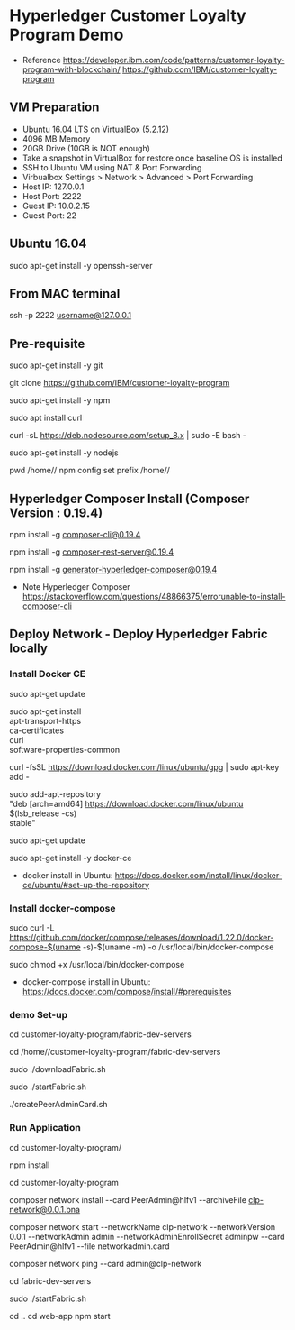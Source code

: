 # Hyperledger Customer Loyalty Program Demo

* Reference
https://developer.ibm.com/code/patterns/customer-loyalty-program-with-blockchain/
https://github.com/IBM/customer-loyalty-program

## VM Preparation
* Ubuntu 16.04 LTS on VirtualBox (5.2.12)
 * 4096 MB Memory
 * 20GB Drive (10GB is NOT enough)
 * Take a snapshot in VirtualBox for restore once baseline OS is installed
 * SSH to Ubuntu VM using NAT & Port Forwarding
  * Virbualbox Settings > Network > Advanced > Port Forwarding
   * Host IP: 127.0.0.1
   * Host Port: 2222
   * Guest IP: 10.0.2.15
   * Guest Port: 22

## Ubuntu 16.04

sudo apt-get install -y openssh-server

## From MAC terminal

ssh -p 2222 username@127.0.0.1

## Pre-requisite

sudo apt-get install -y git

git clone https://github.com/IBM/customer-loyalty-program

sudo apt-get install -y npm

sudo apt install curl

curl -sL https://deb.nodesource.com/setup_8.x | sudo -E bash -

sudo apt-get install -y nodejs

pwd
/home/<username>/
npm config set prefix /home/<username>/

## Hyperledger Composer Install (Composer Version : 0.19.4)

npm install -g composer-cli@0.19.4

npm install -g composer-rest-server@0.19.4

npm install -g generator-hyperledger-composer@0.19.4

* Note
Hyperledger Composer
https://stackoverflow.com/questions/48866375/errorunable-to-install-composer-cli

## Deploy Network - Deploy Hyperledger Fabric locally

### Install Docker CE

sudo apt-get update

sudo apt-get install \
    apt-transport-https \
    ca-certificates \
    curl \
    software-properties-common

curl -fsSL https://download.docker.com/linux/ubuntu/gpg | sudo apt-key add -

sudo add-apt-repository \
   "deb [arch=amd64] https://download.docker.com/linux/ubuntu \
   $(lsb_release -cs) \
   stable"

sudo apt-get update

sudo apt-get install -y docker-ce

* docker install in Ubuntu: https://docs.docker.com/install/linux/docker-ce/ubuntu/#set-up-the-repository

### Install docker-compose

sudo curl -L https://github.com/docker/compose/releases/download/1.22.0/docker-compose-$(uname -s)-$(uname -m) -o /usr/local/bin/docker-compose

sudo chmod +x /usr/local/bin/docker-compose

* docker-compose install in Ubuntu: https://docs.docker.com/compose/install/#prerequisites

### demo Set-up

cd customer-loyalty-program/fabric-dev-servers

cd /home/<username>/customer-loyalty-program/fabric-dev-servers

sudo ./downloadFabric.sh

sudo ./startFabric.sh

./createPeerAdminCard.sh

### Run Application

cd customer-loyalty-program/

npm install


cd customer-loyalty-program

composer network install --card PeerAdmin@hlfv1 --archiveFile clp-network@0.0.1.bna

composer network start --networkName clp-network --networkVersion 0.0.1 --networkAdmin admin --networkAdminEnrollSecret adminpw --card PeerAdmin@hlfv1 --file networkadmin.card

composer network ping --card admin@clp-network

cd fabric-dev-servers

sudo ./startFabric.sh

cd ..
cd web-app
npm start
